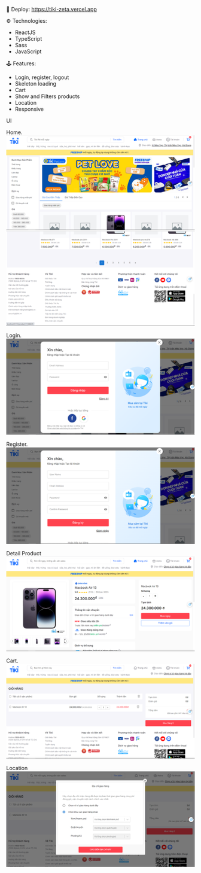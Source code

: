 🚀 Deploy: https://tiki-zeta.vercel.app

⚙️ Technologies:

-   ReactJS
-   TypeScript
-   Sass
-   JavaScript

🕹️ Features:

-   Login, register, logout
-   Skeleton loading
-   Cart
-   Show and Filters products
-   Location
-   Responsive

UI

Home.
![Getting Started](./src/assets/image/Home1.png)
![Getting Started](./src/assets/image/Home2.png)

Login.
![Getting Started](./src/assets/image/LoginPage.png)

Register.
![Getting Started](./src/assets/image/Register.png)

Detail Product
![Getting Started](./src/assets/image/DetailPage.png)

Cart.
![Getting Started](./src/assets/image/CartPage.png)

Location
![Getting Started](./src/assets/image/LocationPage.png)
